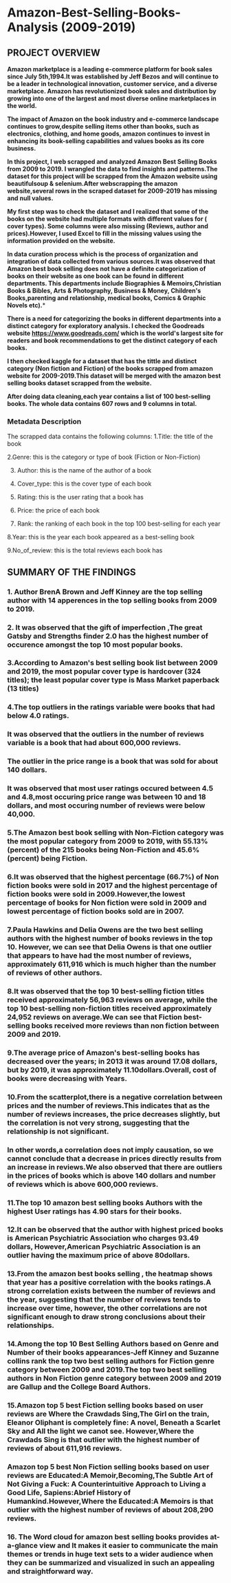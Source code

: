 # Amazon-Best-Selling-Books-Analysis (2009-2019)
## PROJECT OVERVIEW

**Amazon marketplace is a leading e-commerce platform for book sales since July 5th,1994.It was established by Jeff Bezos and will continue to be a leader in technological innovation, customer service, and a diverse marketplace. Amazon has revolutionized book sales and distribution by growing into one of the largest and most diverse online marketplaces in the world.**

**The impact of Amazon on the book industry and e-commerce landscape continues to grow,despite selling items other than books, such as electronics, clothing, and home goods, amazon continues to invest in enhancing its book-selling capabilities and values books as its core business.**

**In this project, I web scrapped and analyzed Amazon Best Selling Books from 2009 to 2019. I wrangled the data to find insights and patterns.The dataset for this project will  be scrapped from the Amazon website using beautifulsoup & selenium.After webscrapping the amazon website,several rows in the scraped dataset for 2009-2019 has missing and null values.**

**My first step was to check the dataset and I realized that some of the books on the website had multiple formats with different values for ( cover types). Some columns were also missing (Reviews, author and prices).However, I used Excel to fill in the missing values using the information provided on the website.**

**In data curation process which is the process of organization and integration of data collected from various sources.It was observed that Amazon best book selling  does not have a definite categorization of books on their website as one book can be found in different departments. This departments include Biographies & Memoirs,Christian Books & Bibles, Arts & Photography, Business & Money, Children's Books,parenting and relationship, medical books, Comics & Graphic Novels etc).***

**There is a need for categorizing the books in different departments into a distinct category for exploratory analysis. I checked the Goodreads website https://www.goodreads.com/ which is the world's largest site for readers and book recommendations to get the distinct category of each books.**

**I then checked kaggle for a dataset that has the tittle and distinct category (Non fiction and Fiction) of the books scrapped from amazon website for 2009-2019.This dataset will be merged with the amazon best selling books dataset scrapped from the website.**

**After doing data cleaning,each year contains a list of 100 best-selling books. The whole data contains 607 rows and 9 columns in total.**

### Metadata Description

The scrapped data contains the following columns:
1.Title: the title of the book

2.Genre: this is the category or type of book (Fiction or Non-Fiction)

3. Author: this is the name of the author of a book

4. Cover_type: this is the cover type of each book

5. Rating: this is the user rating that a book has

6. Price: the price of each book

7. Rank: the ranking of each book in the top 100 best-selling for each year

8.Year: this is the year each book appeared as a best-selling book

9.No_of_review: this is the total reviews each book has



## SUMMARY OF THE FINDINGS

### 1. Author BrenA Brown and Jeff Kinney are the top selling author with 14 apperences in the top selling books from 2009 to 2019.

### 2. It was observed that the gift of imperfection ,The great Gatsby and Strengths finder 2.0 has the highest number of occurence amongst the top 10 most popular books.

### 3.According to Amazon's best selling book list between 2009 and 2019, the most popular cover type is hardcover (324 titles); the least popular cover type is Mass Market paperback (13 titles)

### 4.The top outliers in the ratings variable were books that had below 4.0 ratings.
### It was observed that the outliers in the number of reviews variable is a book that had about 600,000 reviews. 
### The outlier in the price range is a book that was sold for about 140 dollars. 
### It was observed that most user ratings occured between 4.5 and 4.8,most occuring price range was between 10 and 18 dollars, and most occuring number of reviews were below 40,000.

### 5.The Amazon best book selling with Non-Fiction category was the most popular category from 2009 to 2019, with 55.13% (percent) of the 215 books being Non-Fiction and 45.6% (percent) being Fiction.

### 6.It was observed that  the highest percentage (66.7%) of Non fiction books were sold in 2017 and the highest percentage of fiction books were sold in 2009.However,the lowest percentage of books for Non fiction were sold in 2009 and lowest percentage of fiction books sold are in 2007.

### 7.Paula Hawkins and Delia Owens are the two best selling authors with the highest number of books reviews in the top 10. However, we can see that Delia Owens is that one outlier that appears to have had the most number of reviews, approximately 611,916 which is much higher than the number of reviews of other authors.

### 8.It was observed that the top 10 best-selling fiction titles received approximately 56,963 reviews on average, while the top 10 best-selling non-fiction titles received approximately 24,952 reviews on average.We can see that Fiction best-selling books received more reviews than non fiction between 2009 and 2019.

### 9.The average price of Amazon's best-selling books has decreased over the years; in 2013 it was around 17.08 dollars, but by 2019, it was approximately 11.10dollars.Overall, cost of books were decreasing with Years.

### 10.From the scatterplot,there is a negative correlation between prices and the number of reviews.This indicates that as the number of reviews increases, the price decreases slightly, but the correlation is not very strong, suggesting that the relationship is not significant.

### In other words,a correlation does not imply causation, so we cannot conclude that a decrease in prices directly results from an increase in reviews.We also observed that there are outliers in the prices of books which is  above 140 dollars and number of reviews which is above 600,000 reviews.

### 11.The top 10 amazon best selling books Authors with the highest User ratings has 4.90 stars for their books.

### 12.It can be observed that the author with highest priced books is American Psychiatric Association who charges 93.49 dollars, However,American Psychiatric Association is an outlier having the maximum price of above 80dollars.

### 13.From the amazon best books selling , the heatmap shows that year has a positive correlation with the books ratings.A strong correlation exists between the number of reviews and the year, suggesting that the number of reviews tends to increase over time, however, the other correlations are not significant enough to draw strong conclusions about their relationships.

### 14.Among the top 10 Best Selling Authors based on Genre and Number of their books appearances-Jeff Kinney and Suzanne collins rank the top two best selling authors for Fiction genre category between 2009 and 2019.The top two best selling authors in Non Fiction  genre category between 2009 and 2019 are Gallup and the College Board Authors.

### 15.Amazon top 5 best Fiction selling books based on user reviews are Where the Crawdads Sing,The Girl on the train, Eleanor Oliphant is completely fine: A novel, Beneath a Scarlet Sky and All the light we canot see. However,Where the Crawdads Sing is that outlier with the highest number of reviews of about 611,916 reviews.

### Amazon top 5 best Non Fiction selling books based on user reviews are Educated:A Memoir,Becoming,The Subtle Art of Not Giving a Fuck: A Counterintuitive Approach to Living a Good Life, Sapiens:Abrief History of Humankind.However,Where the Educated:A Memoirs is that outlier with the highest number of reviews of about 208,290 reviews.

### 16. The Word cloud for amazon best selling books provides at-a-glance view and It makes it easier to communicate the main themes or trends in huge text sets to a wider audience when they can be summarized and visualized in such an appealing and straightforward way.
